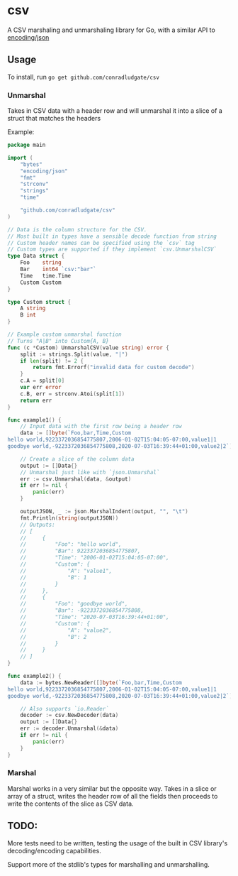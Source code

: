 # csv
A CSV marshaling and unmarshaling library for Go, with a similar API to [encoding/json](https://pkg.go.dev/encoding/json)

## Usage

To install, run `go get github.com/conradludgate/csv`

### Unmarshal

Takes in CSV data with a header row and will unmarshal it into a slice of a struct that matches the headers

Example:
```go
package main

import (
	"bytes"
	"encoding/json"
	"fmt"
	"strconv"
	"strings"
	"time"

	"github.com/conradludgate/csv"
)

// Data is the column structure for the CSV.
// Most built in types have a sensible decode function from string
// Custom header names can be specified using the `csv` tag
// Custom types are supported if they implement `csv.UnmarshalCSV`
type Data struct {
	Foo    string
	Bar    int64 `csv:"bar"`
	Time   time.Time
	Custom Custom
}

type Custom struct {
	A string
	B int
}

// Example custom unmarshal function
// Turns "A|B" into Custom{A, B}
func (c *Custom) UnmarshalCSV(value string) error {
	split := strings.Split(value, "|")
	if len(split) != 2 {
		return fmt.Errorf("invalid data for custom decode")
	}
	c.A = split[0]
	var err error
	c.B, err = strconv.Atoi(split[1])
	return err
}

func example1() {
	// Input data with the first row being a header row
	data := []byte(`Foo,bar,Time,Custom
hello world,9223372036854775807,2006-01-02T15:04:05-07:00,value1|1
goodbye world,-9223372036854775808,2020-07-03T16:39:44+01:00,value2|2`)

	// Create a slice of the column data
	output := []Data{}
	// Unmarshal just like with `json.Unmarshal`
	err := csv.Unmarshal(data, &output)
	if err != nil {
		panic(err)
	}

	outputJSON, _ := json.MarshalIndent(output, "", "\t")
	fmt.Println(string(outputJSON))
	// Outputs:
	// [
	//     {
	//         "Foo": "hello world",
	//         "Bar": 9223372036854775807,
	//         "Time": "2006-01-02T15:04:05-07:00",
	//         "Custom": {
	//             "A": "value1",
	//             "B": 1
	//         }
	//     },
	//     {
	//         "Foo": "goodbye world",
	//         "Bar": -9223372036854775808,
	//         "Time": "2020-07-03T16:39:44+01:00",
	//         "Custom": {
	//             "A": "value2",
	//             "B": 2
	//         }
	//     }
	// ]
}

func example2() {
	data := bytes.NewReader([]byte(`Foo,bar,Time,Custom
hello world,9223372036854775807,2006-01-02T15:04:05-07:00,value1|1
goodbye world,-9223372036854775808,2020-07-03T16:39:44+01:00,value2|2`))

	// Also supports `io.Reader`
	decoder := csv.NewDecoder(data)
	output := []Data{}
	err := decoder.Unmarshal(&data)
	if err != nil {
		panic(err)
	}
}
```

### Marshal

Marshal works in a very similar but the opposite way.
Takes in a slice or array of a struct, writes the header row of all the fields
then proceeds to write the contents of the slice as CSV data.

## TODO:

More tests need to be written, testing the usage of the built in CSV library's decoding/encoding capabilities.

Support more of the stdlib's types for marshalling and unmarshalling.
